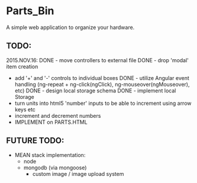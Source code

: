 # Parts_Bin
A simple web application to organize your hardware.

## TODO:

2015.NOV.16:
DONE - move controllers to external file
DONE - drop 'modal' item creation
- add '+' and '-' controls to individual boxes
DONE - utilize Angular event handling (ng-repeat + ng-click(ngClick), ng-mouseover(ngMouseover), etc)
DONE - design local storage schema
DONE - implement local Storage 
- turn units into html5 'number' inputs to be able to increment using arrow keys etc
- increment and decrement numbers
- IMPLEMENT on PARTS.HTML






## FUTURE TODO:
- MEAN stack implementation:
    - node
    - mongodb (via mongoose)
        - custom image / image upload system

